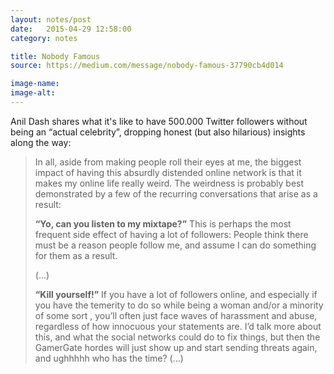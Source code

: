 ```yaml
---
layout: notes/post
date:   2015-04-29 12:58:00
category: notes

title: Nobody Famous 
source: https://medium.com/message/nobody-famous-37790cb4d014

image-name:
image-alt:
---
```


Anil Dash shares what it's like to have 500.000 Twitter followers without being an “actual celebrity”, dropping honest (but also hilarious) insights along the way:

>In all, aside from making people roll their eyes at me, the biggest impact of having this absurdly distended online network is that it makes my online life really weird. The weirdness is probably best demonstrated by a few of the recurring conversations that arise as a result:
>
> **“Yo, can you listen to my mixtape?”** This is perhaps the most frequent side effect of having a lot of followers: People think there must be a reason people follow me, and assume I can do something for them as a result.
>
> (...)
>
> **“Kill yourself!”** If you have a lot of followers online, and especially if you have the temerity to do so while being a woman and/or a minority of some sort , you’ll often just face waves of harassment and abuse, regardless of how innocuous your statements are. I’d talk more about this, and what the social networks could do to fix things, but then the GamerGate hordes will just show up and start sending threats again, and ughhhhh who has the time? (...)